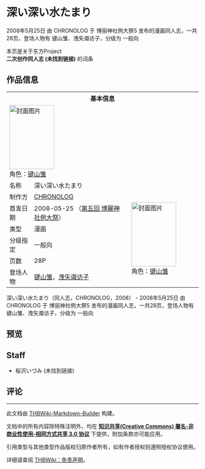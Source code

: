 # 深い深い水たまり

<!-- source html: G:\repos\THBWiki-Markdown-Builder\THBWikiMarkdown\Temp\main\e\e7\ns0%3A%E6%B7%B1%E3%81%84%E6%B7%B1%E3%81%84%E6%B0%B4%E3%81%9F%E3%81%BE%E3%82%8A.html -->

2008年5月25日 由 CHRONOLOG 于 博丽神社例大祭5 发布的漫画同人志，一共28页，登场人物有 键山雏、洩矢诹访子，分级为 一般向

本页是关于东方Project  
 **二次创作同人志 (未找到链接)** 的词条

## 作品信息

<table><tbody><tr><th colspan="3">基本信息</th></tr><tr><td class="cover-artwork-mobile" colspan="2"><a href="./文件-深い深い水たまり封面.jpg.md" class="image" title="封面图片"><img alt="封面图片" src="https://upload.thwiki.cc/thumb/7/7e/%E6%B7%B1%E3%81%84%E6%B7%B1%E3%81%84%E6%B0%B4%E3%81%9F%E3%81%BE%E3%82%8A%E5%B0%81%E9%9D%A2.jpg/117px-%E6%B7%B1%E3%81%84%E6%B7%B1%E3%81%84%E6%B0%B4%E3%81%9F%E3%81%BE%E3%82%8A%E5%B0%81%E9%9D%A2.jpg" decoding="async" loading="lazy" width="117" height="168" srcset="https://upload.thwiki.cc/thumb/7/7e/%E6%B7%B1%E3%81%84%E6%B7%B1%E3%81%84%E6%B0%B4%E3%81%9F%E3%81%BE%E3%82%8A%E5%B0%81%E9%9D%A2.jpg/176px-%E6%B7%B1%E3%81%84%E6%B7%B1%E3%81%84%E6%B0%B4%E3%81%9F%E3%81%BE%E3%82%8A%E5%B0%81%E9%9D%A2.jpg 1.5x, https://upload.thwiki.cc/thumb/7/7e/%E6%B7%B1%E3%81%84%E6%B7%B1%E3%81%84%E6%B0%B4%E3%81%9F%E3%81%BE%E3%82%8A%E5%B0%81%E9%9D%A2.jpg/234px-%E6%B7%B1%E3%81%84%E6%B7%B1%E3%81%84%E6%B0%B4%E3%81%9F%E3%81%BE%E3%82%8A%E5%B0%81%E9%9D%A2.jpg 2x" data-file-width="268" data-file-height="384"></a><div class="cover-char">角色：<a href="./键山雏.md" title="键山雏">键山雏</a></div></td>
</tr><tr><td class="label">名称</td><td colspan="2"> 深い深い水たまり </td></tr><tr><td class="label">制作方</td><td><a href="./CHRONOLOG.md" title="CHRONOLOG">CHRONOLOG</a></td><td class="cover-artwork" rowspan="6" style="min-width:168px;"><a href="./文件-深い深い水たまり封面.jpg.md" class="image" title="封面图片"><img alt="封面图片" src="https://upload.thwiki.cc/thumb/7/7e/%E6%B7%B1%E3%81%84%E6%B7%B1%E3%81%84%E6%B0%B4%E3%81%9F%E3%81%BE%E3%82%8A%E5%B0%81%E9%9D%A2.jpg/117px-%E6%B7%B1%E3%81%84%E6%B7%B1%E3%81%84%E6%B0%B4%E3%81%9F%E3%81%BE%E3%82%8A%E5%B0%81%E9%9D%A2.jpg" decoding="async" loading="lazy" width="117" height="168" srcset="https://upload.thwiki.cc/thumb/7/7e/%E6%B7%B1%E3%81%84%E6%B7%B1%E3%81%84%E6%B0%B4%E3%81%9F%E3%81%BE%E3%82%8A%E5%B0%81%E9%9D%A2.jpg/176px-%E6%B7%B1%E3%81%84%E6%B7%B1%E3%81%84%E6%B0%B4%E3%81%9F%E3%81%BE%E3%82%8A%E5%B0%81%E9%9D%A2.jpg 1.5x, https://upload.thwiki.cc/thumb/7/7e/%E6%B7%B1%E3%81%84%E6%B7%B1%E3%81%84%E6%B0%B4%E3%81%9F%E3%81%BE%E3%82%8A%E5%B0%81%E9%9D%A2.jpg/234px-%E6%B7%B1%E3%81%84%E6%B7%B1%E3%81%84%E6%B0%B4%E3%81%9F%E3%81%BE%E3%82%8A%E5%B0%81%E9%9D%A2.jpg 2x" data-file-width="268" data-file-height="384"></a><div class="cover-char">角色：<a href="./键山雏.md" title="键山雏">键山雏</a></div></td>
</tr><tr><td class="label">首发日期</td><td>2008-05-25&#160;（<a href="/展会作品列表?e=%E5%8D%9A%E4%B8%BD%E7%A5%9E%E7%A4%BE%E4%BE%8B%E5%A4%A7%E7%A5%AD%235">第五回 博麗神社例大祭</a>）</td></tr><tr><td class="label">类型</td><td>漫画</td></tr><tr><td class="label">分级指定</td><td>一般向</td></tr><tr><td class="label">页数</td><td>28P</td></tr><tr><td class="label">登场人物</td><td><a href="./键山雏.md" title="键山雏">键山雏</a>，<a href="./洩矢诹访子.md" title="洩矢诹访子">洩矢诹访子</a></td></tr></tbody></table>

深い深い水たまり（同人志，CHRONOLOG，2008） - 2008年5月25日 由 CHRONOLOG 于 博丽神社例大祭5 发布的漫画同人志，一共28页，登场人物有 键山雏、洩矢诹访子，分级为 一般向

## 预览

## Staff
- 桜沢いづみ (未找到链接)


## 评论




---

此文档由 [THBWiki-Markdown-Builder](https://github.com/Delsin-Yu/THBWiki-Markdown-Builder) 构建。

文档中的所有内容除特殊注明外，均在 [**知识共享(Creative Commons) 署名-非商业性使用-相同方式共享 3.0 协议**](https://creativecommons.org/licenses/by-sa/3.0/deed.zh-hans) 下提供，附加条款亦可能应用。

引用类型与其他类型作品版权归原作者所有，如有作者授权则遵照授权协议使用。

详细请查阅 [THBWiki：免责声明](https://thbwiki.cc/THBWiki:%E5%85%8D%E8%B4%A3%E5%A3%B0%E6%98%8E)。

